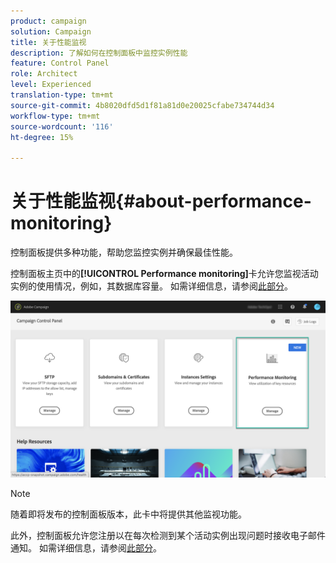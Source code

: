 ```yaml
---
product: campaign
solution: Campaign
title: 关于性能监视
description: 了解如何在控制面板中监控实例性能
feature: Control Panel
role: Architect
level: Experienced
translation-type: tm+mt
source-git-commit: 4b8020dfd5d1f81a81d0e20025cfabe734744d34
workflow-type: tm+mt
source-wordcount: '116'
ht-degree: 15%

---
```



# 关于性能监视{#about-performance-monitoring}

控制面板提供多种功能，帮助您监控实例并确保最佳性能。

控制面板主页中的&#x200B;**[!UICONTROL Performance monitoring]**&#x200B;卡允许您监视活动实例的使用情况，例如，其数据库容量。 如需详细信息，请参阅[此部分](../../performance-monitoring/using/database-monitoring.md)。

![](assets/performance_card.png)

>[!NOTE]
>
>随着即将发布的控制面板版本，此卡中将提供其他监视功能。

此外，控制面板允许您注册以在每次检测到某个活动实例出现问题时接收电子邮件通知。 如需详细信息，请参阅[此部分](../../performance-monitoring/using/email-alerting.md)。

